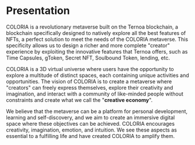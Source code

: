 # Presentation

COLORIA is a revolutionary metaverse built on the Ternoa blockchain, a blockchain specifically designed to natively explore all the best features of NFTs, a perfect solution to meet the needs of the COLORIA metaverse. This specificity allows us to design a richer and more complete "creator" experience by exploiting the innovative features that Ternoa offers, such as Time Capsules, gToken, Secret NFT, Soulbound Token, lending, etc.&#x20;

COLORIA is a 3D virtual universe where users have the opportunity to explore a multitude of distinct spaces, each containing unique activities and opportunities. The vision of COLORIA is to create a metaverse where "creators" can freely express themselves, explore their creativity and imagination, and interact with a community of like-minded people without constraints and create what we call the "**creative economy**".&#x20;

We believe that the metaverse can be a platform for personal development, learning and self-discovery, and we aim to create an immersive digital space where these objectives can be achieved. COLORIA encourages creativity, imagination, emotion, and intuition. We see these aspects as essential to a fulfilling life and have created COLORIA to amplify them.
